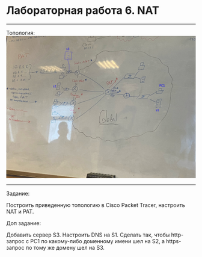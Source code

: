# Лабораторная работа 6. NAT

<hr>

Топология: 
![Топология ЛР6](../img/lab6.jpg)

<hr>

Задание: 

Построить приведенную топологию в Cisco Packet Tracer, настроить NAT и PAT.

Доп задание:

Добавить сервер S3. Настроить DNS на S1. Сделать так, чтобы http-запрос с PC1 
по какому-либо доменному имени шел на S2, а https-запрос по тому же домену шел на S3. 
